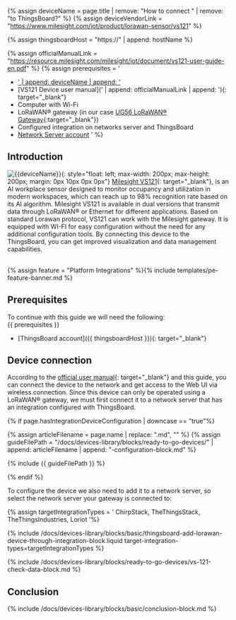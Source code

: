 
{% assign deviceName = page.title | remove: "How to connect " | remove: "to ThingsBoard?" %}
{% assign deviceVendorLink = "https://www.milesight.com/iot/product/lorawan-sensor/vs121" %}

{% assign thingsboardHost = "https://" | append: hostName %}

{% assign officialManualLink = "https://resource.milesight.com/milesight/iot/document/vs121-user-guide-en.pdf" %}
{% assign prerequisites = '
- <a href="' | append: deviceVendorLink | append: '" target="_blank">' | append: deviceName | append: '</a>
- [VS121 Device user manual](' | append: officialManualLink | append: '){: target="_blank"}
- Computer with Wi-Fi
- LoRaWAN® gateway (in our case [UG56 LoRaWAN® Gateway](/docs/pe/devices-library/ug56-lorawan-gateway/){:target="_blank"})
- Configured integration on networks server and ThingsBoard
- [Network Server account](#device-connection)
'
 %}

## Introduction

![{{deviceName}}](https://img.thingsboard.io/devices-library/{{page.deviceImageFileName}}){: style="float: left; max-width: 200px; max-height: 200px; margin: 0px 10px 0px 0px"}
[Milesight VS121]({{deviceVendorLink}}){: target="_blank"}, is an AI workplace sensor designed to monitor occupancy and utilization in modern workspaces, which can reach up to 98% recognition rate based on its AI algorithm. 
Milesight VS121 is available in dual versions that transmit data through LoRaWAN® or Ethernet for different applications. Based on standard Lorawan protocol, VS121 can work with the Milesight gateway. 
It is equipped with WI-FI for easy configuration without the need for any additional configuration tools. By connecting this device to the ThingsBoard, you can get improved visualization and data management capabilities.

<br>
{% assign feature = "Platform Integrations" %}{% include templates/pe-feature-banner.md %}

## Prerequisites

To continue with this guide we will need the following:  
{{ prerequisites }}
- [ThingsBoard account]({{ thingsboardHost }}){: target="_blank"}

## Device connection

According to the [official user manual]({{officialManualLink}}){: target="_blank"} and this guide, you can connect the device  to the network and get access to the Web UI via wireless connection.
Since this device can only be operated using a LoRaWAN® gateway, we must first connect it to a network server that has an integration configured with ThingsBoard.

{% if page.hasIntegrationDeviceConfiguration | downcase == "true"%}

{% assign articleFilename = page.name |  replace: ".md", "" %}
{% assign guideFilePath = "/docs/devices-library/blocks/ready-to-go-devices/" | append: articleFilename | append: "-configuration-block.md" %}

{% include {{ guideFilePath }} %}

{% endif %}

To configure the device we also need to add it to a network server, so select the network server your gateway is connected to:

{% assign targetIntegrationTypes = '
ChirpStack,
TheThingsStack,
TheThingsIndustries,
Loriot
'%}

{% include /docs/devices-library/blocks/basic/thingsboard-add-lorawan-device-through-integration-block.liquid target-integration-types=targetIntegrationTypes %}

{% include /docs/devices-library/blocks/ready-to-go-devices/vs-121-check-data-block.md %}

## Conclusion

{% include /docs/devices-library/blocks/basic/conclusion-block.md %}